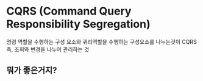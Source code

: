# CQRS (Command Query Responsibility Segregation)
명령 역할을 수행하는 구성 요소와 쿼리역할을 수행하는 구성요소를 나누는것이 CQRS
즉, 조회와 변경을 나누어 관리하는 것

## 뭐가 좋은거지? 
